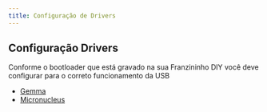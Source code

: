 ```yaml
---
title: Configuração de Drivers
---
```


## Configuração Drivers


Conforme o bootloader que está gravado na sua Franzininho DIY você deve configurar para o correto funcionamento da USB

- [Gemma](https://github.com/Franzininho/franzininho-docs/tree/master/02-Franzininho-DIY/Drivers/Gemma)
- [Micronucleus](https://github.com/Franzininho/franzininho-docs/tree/master/02-Franzininho-DIY/Drivers/Micronucleus)
